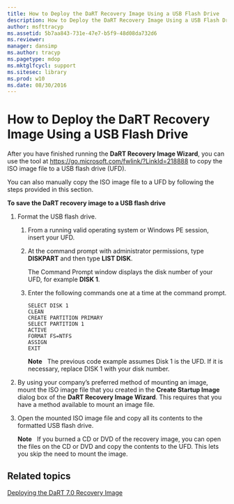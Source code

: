 ```yaml
---
title: How to Deploy the DaRT Recovery Image Using a USB Flash Drive
description: How to Deploy the DaRT Recovery Image Using a USB Flash Drive
author: msfttracyp
ms.assetid: 5b7aa843-731e-47e7-b5f9-48d08da732d6
ms.reviewer: 
manager: dansimp
ms.author: tracyp
ms.pagetype: mdop
ms.mktglfcycl: support
ms.sitesec: library
ms.prod: w10
ms.date: 08/30/2016
---
```



# How to Deploy the DaRT Recovery Image Using a USB Flash Drive


After you have finished running the **DaRT Recovery Image Wizard**, you can use the tool at <https://go.microsoft.com/fwlink/?LinkId=218888> to copy the ISO image file to a USB flash drive (UFD).

You can also manually copy the ISO image file to a UFD by following the steps provided in this section.

**To save the DaRT recovery image to a USB flash drive**

1.  Format the USB flash drive.

    1.  From a running valid operating system or Windows PE session, insert your UFD.

    2.  At the command prompt with administrator permissions, type **DISKPART** and then type **LIST DISK**.

        The Command Prompt window displays the disk number of your UFD, for example **DISK 1**.

    3.  Enter the following commands one at a time at the command prompt.

        ``` syntax
        SELECT DISK 1
        CLEAN
        CREATE PARTITION PRIMARY
        SELECT PARTITION 1
        ACTIVE
        FORMAT FS=NTFS
        ASSIGN
        EXIT
        ```

        **Note**  
        The previous code example assumes Disk 1 is the UFD. If it is necessary, replace DISK 1 with your disk number.

         

2.  By using your company’s preferred method of mounting an image, mount the ISO image file that you created in the **Create Startup Image** dialog box of the **DaRT Recovery Image Wizard**. This requires that you have a method available to mount an image file.

3.  Open the mounted ISO image file and copy all its contents to the formatted USB flash drive.

    **Note**  
    If you burned a CD or DVD of the recovery image, you can open the files on the CD or DVD and copy the contents to the UFD. This lets you skip the need to mount the image.

     

## Related topics


[Deploying the DaRT 7.0 Recovery Image](deploying-the-dart-70-recovery-image-dart-7.md)

 

 






